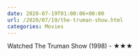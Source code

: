 ```yaml
---
date: 2020-07-19T01:00:06+00:00
url: /2020/07/19/the-truman-show.html
categories: Movies
---
```

Watched The Truman Show (1998) - ★★★




